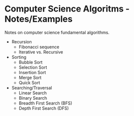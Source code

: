 # Computer Science Algoritms - Notes/Examples

Notes on computer science fundamental algorithms.

* Recursion
    * Fibonacci sequence
    * Iterative vs. Recursive
* Sorting
    * Bubble Sort
    * Selection Sort
    * Insertion Sort
    * Merge Sort
    * Quick Sort
* Searching/Traversal
    * Linear Search
    * Binary Search
    * Breadth First Search (BFS)
    * Depth First Search (DFS)